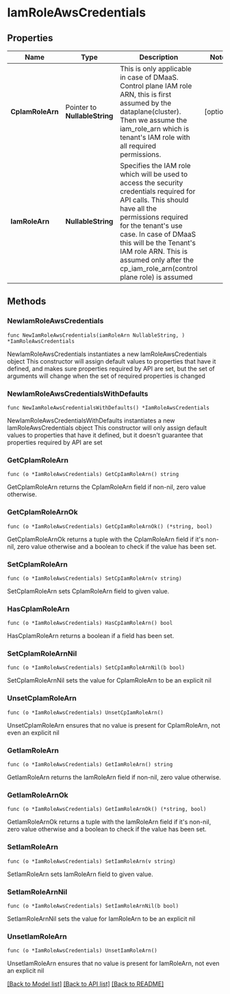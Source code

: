 # IamRoleAwsCredentials

## Properties

Name | Type | Description | Notes
------------ | ------------- | ------------- | -------------
**CpIamRoleArn** | Pointer to **NullableString** | This is only applicable in case of DMaaS. Control plane IAM role ARN, this is first assumed by the dataplane(cluster). Then we assume the iam_role_arn which is tenant&#39;s IAM role with all required permissions. | [optional] 
**IamRoleArn** | **NullableString** | Specifies the IAM role which will be used to access the security credentials required for API calls. This should have all the permissions required for the tenant&#39;s use case. In case of DMaaS this will be the Tenant&#39;s IAM role ARN. This is assumed only after the cp_iam_role_arn(control plane role) is assumed | 

## Methods

### NewIamRoleAwsCredentials

`func NewIamRoleAwsCredentials(iamRoleArn NullableString, ) *IamRoleAwsCredentials`

NewIamRoleAwsCredentials instantiates a new IamRoleAwsCredentials object
This constructor will assign default values to properties that have it defined,
and makes sure properties required by API are set, but the set of arguments
will change when the set of required properties is changed

### NewIamRoleAwsCredentialsWithDefaults

`func NewIamRoleAwsCredentialsWithDefaults() *IamRoleAwsCredentials`

NewIamRoleAwsCredentialsWithDefaults instantiates a new IamRoleAwsCredentials object
This constructor will only assign default values to properties that have it defined,
but it doesn't guarantee that properties required by API are set

### GetCpIamRoleArn

`func (o *IamRoleAwsCredentials) GetCpIamRoleArn() string`

GetCpIamRoleArn returns the CpIamRoleArn field if non-nil, zero value otherwise.

### GetCpIamRoleArnOk

`func (o *IamRoleAwsCredentials) GetCpIamRoleArnOk() (*string, bool)`

GetCpIamRoleArnOk returns a tuple with the CpIamRoleArn field if it's non-nil, zero value otherwise
and a boolean to check if the value has been set.

### SetCpIamRoleArn

`func (o *IamRoleAwsCredentials) SetCpIamRoleArn(v string)`

SetCpIamRoleArn sets CpIamRoleArn field to given value.

### HasCpIamRoleArn

`func (o *IamRoleAwsCredentials) HasCpIamRoleArn() bool`

HasCpIamRoleArn returns a boolean if a field has been set.

### SetCpIamRoleArnNil

`func (o *IamRoleAwsCredentials) SetCpIamRoleArnNil(b bool)`

 SetCpIamRoleArnNil sets the value for CpIamRoleArn to be an explicit nil

### UnsetCpIamRoleArn
`func (o *IamRoleAwsCredentials) UnsetCpIamRoleArn()`

UnsetCpIamRoleArn ensures that no value is present for CpIamRoleArn, not even an explicit nil
### GetIamRoleArn

`func (o *IamRoleAwsCredentials) GetIamRoleArn() string`

GetIamRoleArn returns the IamRoleArn field if non-nil, zero value otherwise.

### GetIamRoleArnOk

`func (o *IamRoleAwsCredentials) GetIamRoleArnOk() (*string, bool)`

GetIamRoleArnOk returns a tuple with the IamRoleArn field if it's non-nil, zero value otherwise
and a boolean to check if the value has been set.

### SetIamRoleArn

`func (o *IamRoleAwsCredentials) SetIamRoleArn(v string)`

SetIamRoleArn sets IamRoleArn field to given value.


### SetIamRoleArnNil

`func (o *IamRoleAwsCredentials) SetIamRoleArnNil(b bool)`

 SetIamRoleArnNil sets the value for IamRoleArn to be an explicit nil

### UnsetIamRoleArn
`func (o *IamRoleAwsCredentials) UnsetIamRoleArn()`

UnsetIamRoleArn ensures that no value is present for IamRoleArn, not even an explicit nil

[[Back to Model list]](../README.md#documentation-for-models) [[Back to API list]](../README.md#documentation-for-api-endpoints) [[Back to README]](../README.md)


